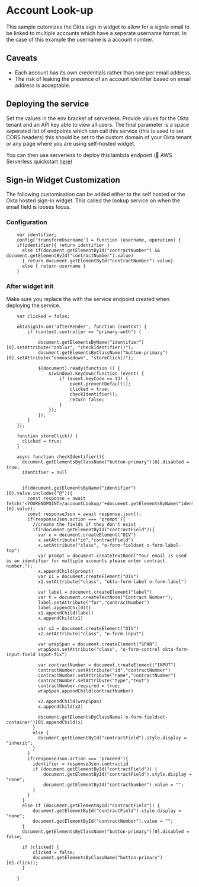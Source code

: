 # Account Look-up

This sample cutomizes the Okta sign in widget to allow for a signle email to be linked
to multiple accounts which have a seperate username format. In the case of this
example the username is a account number.

## Caveats

- Each account has its own credentials rather than one per email address.
- The risk of leaking the presence of an account identifier based on email
  address is acceptable.


## Deploying the service

Set the values in the env bracket of serverless.
Provide values for the Okta tenant and an API key able to view all users. The
final parameter is a space seperated list of endpoints which can call this
service (this is used to set CORS headers) this should be set to the custom
domain of your Okta tenant or any page where you are using self-hosted widget.

You can then use serverless to deploy this lambda endpoint (🚀 AWS Serverless quickstart
[here](https://www.serverless.com/framework/docs/providers/aws/guide/quick-start/))


## Sign-in Widget Customization

The following customisation can be added either to the self hosted or the Okta
hosted sign-in widget. This called the lookup service on when the email field is
looses focus.

### Configuration

        var identifier;
      	config['transformUsername'] = function (username, operation) {
        if(identifier){ return identifier }
          else if(document.getElementById("contractNumber") && document.getElementById("contractNumber").value)
          { return document.getElementById("contractNumber").value}
          else { return username }
      	}

### After widget init
Make sure you replace the <YOURENDPOINT> with the service endpoint created when
deploying the service.

        var clicked = false;
  
        oktaSignIn.on('afterRender', function (context) {
            if (context.controller == "primary-auth") {

                document.getElementsByName("identifier")[0].setAttribute("onblur", "checkIdentifier()");
                document.getElementsByClassName("button-primary")[0].setAttribute("onmousedown", "storeClick()");

                $(document).ready(function () {
                    $(window).keydown(function (event) {
                        if (event.keyCode == 13) {
                            event.preventDefault();
                            clicked = true;
                            checkIdentifier();
                            return false;
                        }
                    });
                });
            }
        });
  
        function storeClick() {
          clicked = true;
        }

        async function checkIdentifier(){            
          document.getElementsByClassName("button-primary")[0].disabled = true; 
          identifier = null

        
          if(document.getElementsByName("identifier")[0].value.includes("@")){
            const response = await fetch('<YOURENDPOINT>/accountLookup/'+document.getElementsByName("identifier")[0].value);
            const responseJson = await response.json();
            if(responseJson.action === 'prompt'){
              //create the fields if they don't exist
              if(!document.getElementById("contractField")){
                var x = document.createElement("DIV")
                x.setAttribute("id","contractField")
                x.setAttribute("class", "o-form-fieldset o-form-label-top")
                var prompt = document.createTextNode("Your email is used as an identifier for multiple accounts please enter contract number.");
                x.appendChild(prompt)
                var x1 = document.createElement("DIV")
                x1.setAttribute("class", "okta-form-label o-form-label")

                var label = document.createElement("label")
                var t = document.createTextNode("Contract Number");
                label.setAttribute("for","contractNumber")
                label.appendChild(t)
                x1.appendChild(label)
                x.appendChild(x1)

                var x2 = document.createElement("DIV")
                x2.setAttribute("class", "o-form-input")

                var wrapSpan = document.createElement("SPAN")
                wrapSpan.setAttribute("class", "o-form-control okta-form-input-field input-fix")

                var contractNumber = document.createElement("INPUT")
                contractNumber.setAttribute("id","contractNumber")
                contractNumber.setAttribute("name","contractNumber")
                contractNumber.setAttribute("type","text")
                contractNumber.required = true;
                wrapSpan.appendChild(contractNumber)

                x2.appendChild(wrapSpan)
                x.appendChild(x2)

                document.getElementsByClassName('o-form-fieldset-container')[0].appendChild(x)
              }
              else {
                document.getElementById("contractField").style.display = "inherit"; 
              }
            }
            if(responseJson.action === 'proceed'){
              identifier = responseJson.contractid
              if (document.getElementById("contractField")) {
                  document.getElementById("contractField").style.display = "none";
                  document.getElementById("contractNumber").value = "";
              }  
            }
          }
          else if (document.getElementById("contractField")) {
              document.getElementById("contractField").style.display = "none";
              document.getElementById("contractNumber").value = "";
          }
          document.getElementsByClassName("button-primary")[0].disabled = false;
  
          if (clicked) {
              clicked = false;
              document.getElementsByClassName("button-primary")[0].click();
          }  
  
        }
